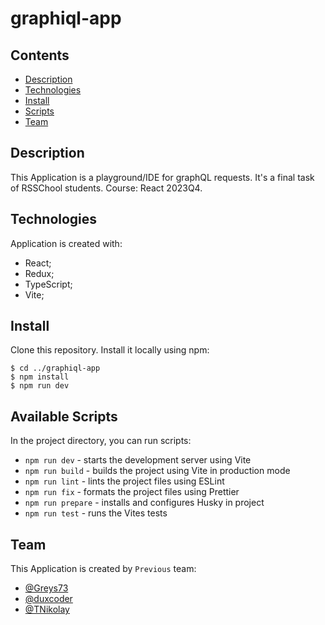 # graphiql-app

## Contents
* [Description](#description)
* [Technologies](#technologies)
* [Install](#install)
* [Scripts](#available-scripts)
* [Team](#team)

## Description
This Application is a playground/IDE for graphQL requests. It's a final task of RSSChool students. Course: React 2023Q4.
	
## Technologies
Application is created with:
* React;
* Redux;
* TypeScript;
* Vite;
	
## Install
Clone this repository. Install it locally using npm:  

```
$ cd ../graphiql-app
$ npm install
$ npm run dev
```
	
## Available Scripts
In the project directory, you can run scripts:
* `npm run dev` - starts the development server using Vite
* `npm run build` - builds the project using Vite in production mode
* `npm run lint` - lints the project files using ESLint
* `npm run fix` - formats the project files using Prettier
* `npm run prepare` - installs and configures Husky in project
* `npm run test` - runs the Vites tests
	
## Team
This Application is created by `Previous` team:
* [@Greys73](https://github.com/Greys73)
* [@duxcoder](https://github.com/duxcoder)
* [@TNikolay](https://github.com/tnikolay)
